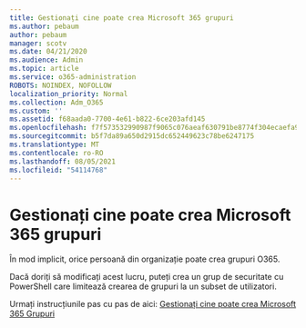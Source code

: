 ```yaml
---
title: Gestionați cine poate crea Microsoft 365 grupuri
ms.author: pebaum
author: pebaum
manager: scotv
ms.date: 04/21/2020
ms.audience: Admin
ms.topic: article
ms.service: o365-administration
ROBOTS: NOINDEX, NOFOLLOW
localization_priority: Normal
ms.collection: Adm_O365
ms.custom: ''
ms.assetid: f68aada0-7700-4e61-b822-6ce203afd145
ms.openlocfilehash: f7f573532990987f9065c076aeaf630791be8774f304ecaefa90cdee8b08b280
ms.sourcegitcommit: b5f7da89a650d2915dc652449623c78be6247175
ms.translationtype: MT
ms.contentlocale: ro-RO
ms.lasthandoff: 08/05/2021
ms.locfileid: "54114768"
---
```

# <a name="manage-who-can-create-microsoft-365-groups"></a>Gestionați cine poate crea Microsoft 365 grupuri

În mod implicit, orice persoană din organizație poate crea grupuri O365.
  
Dacă doriți să modificați acest lucru, puteți crea un grup de securitate cu PowerShell care limitează crearea de grupuri la un subset de utilizatori.
  
Urmați instrucțiunile pas cu pas de aici: [Gestionați cine poate crea Microsoft 365 Grupuri](https://docs.microsoft.com/microsoft-365/admin/create-groups/manage-creation-of-groups)
  

